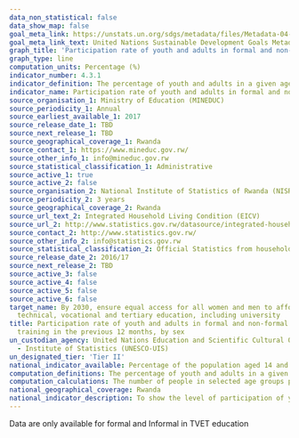 ```yaml
---
data_non_statistical: false
data_show_map: false
goal_meta_link: https://unstats.un.org/sdgs/metadata/files/Metadata-04-03-01.pdf
goal_meta_link_text: United Nations Sustainable Development Goals Metadata (PDF 210 KB)
graph_title: 'Participation rate of youth and adults in formal and non-formal education and training in the previous 12 months, by sex'
graph_type: line
computation_units: Percentage (%)
indicator_number: 4.3.1
indicator_definition: The percentage of youth and adults in a given age range (e.g. 15-24 years, 25-64 years, etc.) participating in formal or non-formal education or training in a given time period (e.g. last 12 months).
indicator_name: Participation rate of youth and adults in formal and non-formal education and training in the previous 12 months, by sex
source_organisation_1: Ministry of Education (MINEDUC)
source_periodicity_1: Annual
source_earliest_available_1: 2017
source_release_date_1: TBD
source_next_release_1: TBD
source_geographical_coverage_1: Rwanda
source_contact_1: https://www.mineduc.gov.rw/
source_other_info_1: info@mineduc.gov.rw
source_statistical_classification_1: Administrative
source_active_1: true
source_active_2: false
source_organisation_2: National Institute of Statistics of Rwanda (NISR)
source_periodicity_2: 3 years
source_geographical_coverage_2: Rwanda
source_url_text_2: Integrated Household Living Condition (EICV)
source_url_2: http://www.statistics.gov.rw/datasource/integrated-household-living-conditions-survey-eicv
source_contact_2: http://www.statistics.gov.rw/  
source_other_info_2: info@statistics.gov.rw
source_statistical_classification_2: Official Statistics from household survey data 
source_release_date_2: 2016/17
source_next_release_2: TBD
source_active_3: false
source_active_4: false
source_active_5: false
source_active_6: false
target_name: By 2030, ensure equal access for all women and men to affordable and quality
  technical, vocational and tertiary education, including university
title: Participation rate of youth and adults in formal and non-formal education and
  training in the previous 12 months, by sex
un_custodian_agency: United Nations Education and Scientific Cultural Organisation
  - Institute of Statistics (UNESCO-UIS)
un_designated_tier: 'Tier II'
national_indicator_available: Percentage of the population aged 14 and above attending technical and vocational training school in previous 12 months 
computation_definitions: The percentage of youth and adults in a given age range (e.g. 14 and above years) participating in vocational training in a given time period (e.g. last 12 months)
computation_calculations: The number of people in selected age groups participating in vocational training is expressed as a percentage of the population of the same age.
national_geographical_coverage: Rwanda 
national_indicator_description: To show the level of participation of youth and adults in education and training of all types. A high value indicates a large share of the population in the relevant age group is participating in formal and non-formal education and training.
---
```

Data are only available for formal and Informal in TVET education

